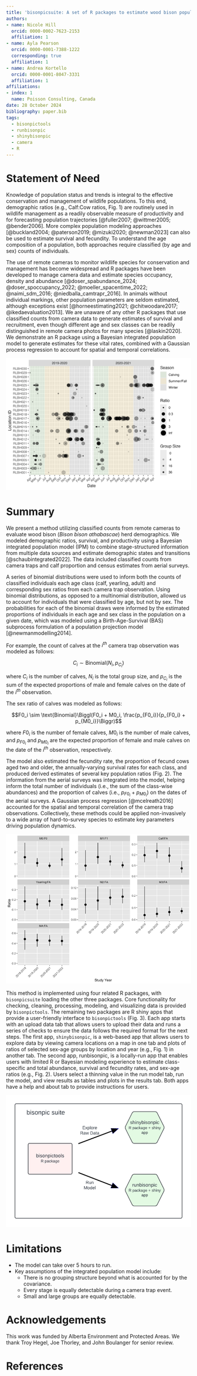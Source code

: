 ```yaml
---
title: 'bisonpicsuite: A set of R packages to estimate wood bison population parameters from remote camera data.'
authors:
- name: Nicole Hill
  orcid: 0000-0002-7623-2153
  affiliation: 1
- name: Ayla Pearson
  orcid: 0000-0001-7388-1222
  corresponding: true
  affiliation: 1
- name: Andrea Kortello
  orcid: 0000-0001-8047-3331
  affiliation: 1
affiliations:
- index: 1
  name: Poisson Consulting, Canada
date: 28 October 2024
bibliography: paper.bib
tags:
  - bisonpictools
  - runbisonpic
  - shinybisonpic
  - camera
  - R
---
```


# Statement of Need

Knowledge of population status and trends is integral to the effective conservation and management of wildlife populations. 
To this end, demographic ratios (e.g., Calf:Cow ratios, Fig. 1) are routinely used in wildlife management as a readily observable measure of productivity and for forecasting population trajectories [@fuller2007; @wittmer2005; @bender2006]. 
More complex population modeling approaches [@buckland2004; @paterson2019; @mizuki2020; @newman2023] can also be used to estimate survival and fecundity.
To understand the age composition of a population, both approaches require classified (by age and sex) counts of individuals.

The use of remote cameras to monitor wildlife species for conservation and management has become widespread and R packages have been developed to manage camera data and estimate species occupancy, density and abundance [@doser_spabundance_2024; @doser_spoccupancy_2022; @moeller_spacentime_2022; @naimi_sdm_2016; @niedballa_camtrapr_2016].
In animals without individual markings, other population parameters are seldom estimated, although exceptions exist [@horneestimating2021; @chitwoodare2017; @ikedaevaluation2013]. 
We are unaware of any other R packages that use classified counts from camera data to generate estimates of survival and recruitment, even though different age and sex classes can be readily distinguished in remote camera photos for many species [@laskin2020].
We demonstrate an R package using a Bayesian integrated population model to generate estimates for these vital rates, combined with a Gaussian process regression to account for spatial and temporal correlations.

![*Shinybisonpic app data exploration plot showing calf:cow ratios over time from individual remote cameras in the Ronald Lake Wood Bison range in northeast Alberta. Ratios are shown with camera trap ID, observation date, study year, season, and group size. A ratio of 0 represents a group of entirely cows, while an infinite ratio (Inf) represents a group of entirely calves.* \label{fig:ratioplot}](ratio-plot.png) 

# Summary

We present a method utilizing classified counts from remote cameras to evaluate wood bison (*Bison bison athabascae*) herd demographics.
We modeled demographic ratios, survival, and productivity using a Bayesian integrated population model (IPM) to combine stage-structured information from multiple data sources and estimate demographic states and transitions [@schaubintegrated2022]. 
The data included classified counts from camera traps and calf proportion and census estimates from aerial surveys.

A series of binomial distributions were used to inform both the counts of classified individuals each age class (calf, yearling, adult) and corresponding sex ratios from each camera trap observation.
Using binomial distributions, as opposed to a multinomial distribution, allowed us to account for individuals that were classified by age, but not by sex.
The probabilities for each of the binomial draws were informed by the estimated proportions of individuals in each age and sex class in the population on a given date, which was modeled using a Birth-Age-Survival (BAS) subprocess formulation of a population projection model [@newmanmodelling2014].

For example, the count of calves at the $i^{th}$ camera trap observation was modeled as follows: 

$$C_i \sim \text{Binomial}(N_i, p_{C_i})$$

where $C_i$ is the number of calves, $N_i$ is the total group size, and $p_{C_i}$ is the sum of the expected proportions of male and female calves on the date of the $i^{th}$ observation.

The sex ratio of calves was modeled as follows:

$$F0_i \sim \text{Binomial}\Biggl(F0_i + M0_i, \frac{p_{F0_i}}{p_{F0_i} + p_{M0_i}}\Biggr)$$

where $F0_i$ is the number of female calves, $M0_i$ is the number of male calves, and $p_{F0_i}$ and $p_{M0_i}$ are the expected proportion of female and male calves on the date of the $i^{th}$ observation, respectively.

The model also estimated the fecundity rate, the proportion of fecund cows aged two and older, the annually-varying survival rates for each class, and produced derived estimates of several key population ratios (Fig. 2).
The information from the aerial surveys was integrated into the model, helping inform the total number of individuals (i.e., the sum of the class-wise abundances) and the proportion of calves (i.e., $p_{F0_i} + p_{M0_i}$) on the dates of the aerial surveys.
A Gaussian process regression [@mcelreath2016] accounted for the spatial and temporal correlation of the camera trap observations.
Collectively, these methods could be applied non-invasively to a wide array of hard-to-survey species to estimate key parameters driving population dynamics.

![*Runbisonpic app prediction plot showing estimated population ratios for the Ronald Lake Wood Bison herd, by study year. M0 and F0 are male and female calves, M1 and F1 are male and female yearlings, Calf and Yearling represent all individuals within those age classes including those with unknown sex, M2 and M3 represent male two- and three-year-olds, MA represents males aged four and older, and FA represents females aged two and older.* \label{fig:modelplot}](model-plot.png)

This method is implemented using four related R packages, with `bisonpicsuite` loading the other three packages.
Core functionality for checking, cleaning, processing, modeling, and visualizing data is provided by `bisonpictools`.
The remaining two packages are R shiny apps that provide a user-friendly interface to `bisonpictools` (Fig. 3).
Each app starts with an upload data tab that allows users to upload their data and runs a series of checks to ensure the data follows the required format for the next steps.
The first app, `shinybisonpic`, is a web-based app that allows users to explore data by viewing camera locations on a map in one tab and plots of ratios of selected sex-age groups by location and year (e.g., Fig. 1) in another tab. 
The second app, runbisonpic, is a locally-run app that enables users with limited R or Bayesian modeling experience to estimate class-specific and total abundance, survival and fecundity rates, and sex-age ratios (e.g., Fig. 2).
Users select a thinning value in the run model tab, run the model, and view results as tables and plots in the results tab.
Both apps have a help and about tab to provide instructions for users. 

![*Bisonpicsuite package structure* \label{fig:packageoverview}](bisonpic_suite.png)

# Limitations

- The model can take over 5 hours to run.
- Key assumptions of the integrated population model include:
  - There is no grouping structure beyond what is accounted for by the covariance.
  - Every stage is equally detectable during a camera trap event.
  - Small and large groups are equally detectable.

# Acknowledgements

This work was funded by Alberta Environment and Protected Areas.
We thank Troy Hegel, Joe Thorley, and John Boulanger for senior review.

# References

